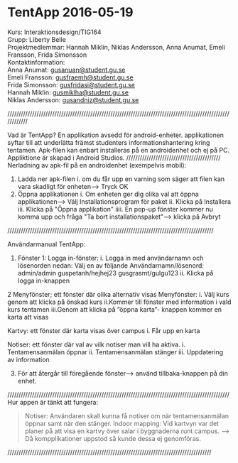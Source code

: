 # TentApp 2016-05-19  
Kurs: Interaktionsdesign/TIG164  
Grupp: Liberty Belle  
Projektmedlemmar: Hannah Miklin, Niklas Andersson, Anna Anumat, Emeli Fransson, Frida Simonsson  
Kontaktinformation:  
Anna Anumat: gusanuan@student.gu.se   
Emeli Fransson: gusfraemh@student.gu.se   
Frida Simonsson: gusfridasi@student.gu.se   
Hannah Miklin: gusmiklha@student.gu.se   
Niklas Andersson: gusandniz@student.gu.se   

////////////////////////////////////////////////////////////////////////////////////////////////////////////

Vad är TentApp?
En applikation avsedd för android-enheter. applikationen syftar till att underlätta främst studenters informationshantering kring tentamen.
Apk-filen kan enbart installeras på en androidenhet och ej på PC. Appliktione är skapad i Android Studios.
//////////////////////////////////////////
Nerladning av apk-fil på en androidenhet (exempelvis mobil):
1. Ladda ner apk-filen
  i. om du får upp en varning som säger att filen kan vara skadligt för enheten--> Tryck OK
2. Öppna applikationen
  i. Om enheten ger dig olika val att öppna applikationen--> Välj Installationsprogram för paket
  ii. Klicka på Installera
  iii. Klicka på "Öppna applikation"
  iiii. En pop-up fönster kommer nu komma upp och fråga "Ta bort installationspaket"--> klicka på Avbryt

////////////////////////////////////////////////////////////////////////////////////////////

Användarmanual TentApp:
1. Fönster 1: Logga in-fönster:
  i. Logga in med användarnamn och lösenorden nedan:
  Välj en av följande Användarnamn/lösenord:
                                    admin/admin
                                    guspetanh/hejhej23
                                    gusgrasmt/gulgu123
ii. Klicka på logga in-knappen
>>>>>>>>>>>>>>>>>>>>>>>>>>>
2 Menyfönster; ett fönster där olika alternativ visas
  Menyfönster:
    i. Välj kurs genom att klicka på önskad kurs
    ii.Kommer till fönster med information i vald kurs tentamen
    iii.Genom att klicka på ”öppna karta”- knappen kommer en karta att visas
 >>>>>>>>>>>>> 
  Kartvy: ett fönster där karta visas över campus
    i. Får upp en karta 
  >>>>>>>>>>>>>    
  Notiser: ett fönster där val av vilk notiser man vill ha aktiva.
    i. Tentamensanmälan öppnar
	  ii. Tentamensanmälan stänger 
	  iii. Uppdatering av information
  >>>>>>>>>>>>
3. För att återgår till föregående fönster--> använd tillbaka-knappen på din enhet.

///////////////////////////////////////////////////////////////////////////////////////////////////
Hur appen är tänkt att fungera:

>Notiser: Användaren skall kunna få notiser om när tentamensanmälan öppnar samt när den stänger.
>Indoor mapping: Vid kartvyn var det planer på att visa en kartvy över salar i byggnaderna runt campus. 
--> Då kompplikationer uppstod så kunde dessa ej genomföras.

///////////////////////////////////////////////////////////////////////////////////////////




